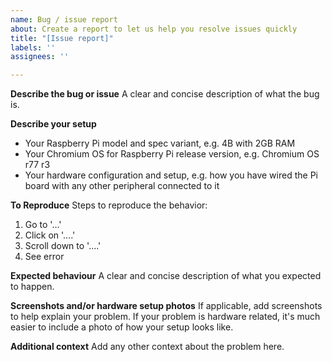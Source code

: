```yaml
---
name: Bug / issue report
about: Create a report to let us help you resolve issues quickly
title: "[Issue report]"
labels: ''
assignees: ''

---
```


**Describe the bug or issue**
A clear and concise description of what the bug is.

**Describe your setup**
 - Your Raspberry Pi model and spec variant, e.g. 4B with 2GB RAM
 - Your Chromium OS for Raspberry Pi release version, e.g. Chromium OS r77 r3
 - Your hardware configuration and setup, e.g. how you have wired the Pi board with any other peripheral connected to it

**To Reproduce**
Steps to reproduce the behavior:
1. Go to '...'
2. Click on '....'
3. Scroll down to '....'
4. See error

**Expected behaviour**
A clear and concise description of what you expected to happen.

**Screenshots and/or hardware setup photos**
If applicable, add screenshots to help explain your problem. If your problem is hardware related, it's much easier to include a photo of how your setup looks like.

**Additional context**
Add any other context about the problem here.
